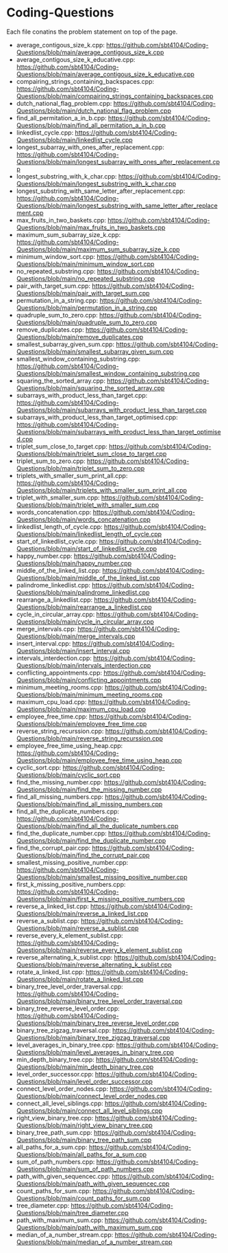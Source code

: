 Coding-Questions
==================

Each file conatins the problem statement on top of the page.

- average_contigous_size_k.cpp: https://github.com/sbt4104/Coding-Questions/blob/main/average_contigous_size_k.cpp
- average_contigous_size_k_educative.cpp: https://github.com/sbt4104/Coding-Questions/blob/main/average_contigous_size_k_educative.cpp
- compairing_strings_containing_backspaces.cpp: https://github.com/sbt4104/Coding-Questions/blob/main/compairing_strings_containing_backspaces.cpp
- dutch_national_flag_problem.cpp: https://github.com/sbt4104/Coding-Questions/blob/main/dutch_national_flag_problem.cpp
- find_all_permitation_a_in_b.cpp: https://github.com/sbt4104/Coding-Questions/blob/main/find_all_permitation_a_in_b.cpp
- linkedlist_cycle.cpp: https://github.com/sbt4104/Coding-Questions/blob/main/linkedlist_cycle.cpp
- longest_subarray_with_ones_after_replacement.cpp: https://github.com/sbt4104/Coding-Questions/blob/main/longest_subarray_with_ones_after_replacement.cpp
- longest_substring_with_k_char.cpp: https://github.com/sbt4104/Coding-Questions/blob/main/longest_substring_with_k_char.cpp
- longest_substring_with_same_letter_after_replacement.cpp: https://github.com/sbt4104/Coding-Questions/blob/main/longest_substring_with_same_letter_after_replacement.cpp
- max_fruits_in_two_baskets.cpp: https://github.com/sbt4104/Coding-Questions/blob/main/max_fruits_in_two_baskets.cpp
- maximum_sum_subarray_size_k.cpp: https://github.com/sbt4104/Coding-Questions/blob/main/maximum_sum_subarray_size_k.cpp
- minimum_window_sort.cpp: https://github.com/sbt4104/Coding-Questions/blob/main/minimum_window_sort.cpp
- no_repeated_substring.cpp: https://github.com/sbt4104/Coding-Questions/blob/main/no_repeated_substring.cpp
- pair_with_target_sum.cpp: https://github.com/sbt4104/Coding-Questions/blob/main/pair_with_target_sum.cpp
- permutation_in_a_string.cpp: https://github.com/sbt4104/Coding-Questions/blob/main/permutation_in_a_string.cpp
- quadruple_sum_to_zero.cpp: https://github.com/sbt4104/Coding-Questions/blob/main/quadruple_sum_to_zero.cpp
- remove_duplicates.cpp: https://github.com/sbt4104/Coding-Questions/blob/main/remove_duplicates.cpp
- smallest_subarray_given_sum.cpp: https://github.com/sbt4104/Coding-Questions/blob/main/smallest_subarray_given_sum.cpp
- smallest_window_containing_substring.cpp: https://github.com/sbt4104/Coding-Questions/blob/main/smallest_window_containing_substring.cpp
- squaring_the_sorted_array.cpp: https://github.com/sbt4104/Coding-Questions/blob/main/squaring_the_sorted_array.cpp
- subarrays_with_product_less_than_target.cpp: https://github.com/sbt4104/Coding-Questions/blob/main/subarrays_with_product_less_than_target.cpp
- subarrays_with_product_less_than_target_optimised.cpp: https://github.com/sbt4104/Coding-Questions/blob/main/subarrays_with_product_less_than_target_optimised.cpp
- triplet_sum_close_to_target.cpp: https://github.com/sbt4104/Coding-Questions/blob/main/triplet_sum_close_to_target.cpp
- triplet_sum_to_zero.cpp: https://github.com/sbt4104/Coding-Questions/blob/main/triplet_sum_to_zero.cpp
- triplets_with_smaller_sum_print_all.cpp: https://github.com/sbt4104/Coding-Questions/blob/main/triplets_with_smaller_sum_print_all.cpp
- triplet_with_smaller_sum.cpp: https://github.com/sbt4104/Coding-Questions/blob/main/triplet_with_smaller_sum.cpp
- words_concatenation.cpp: https://github.com/sbt4104/Coding-Questions/blob/main/words_concatenation.cpp
- linkedlist_length_of_cycle.cpp: https://github.com/sbt4104/Coding-Questions/blob/main/linkedlist_length_of_cycle.cpp
- start_of_linkedlist_cycle.cpp: https://github.com/sbt4104/Coding-Questions/blob/main/start_of_linkedlist_cycle.cpp
- happy_number.cpp: https://github.com/sbt4104/Coding-Questions/blob/main/happy_number.cpp
- middle_of_the_linked_list.cpp: https://github.com/sbt4104/Coding-Questions/blob/main/middle_of_the_linked_list.cpp
- palindrome_linkedlist.cpp: https://github.com/sbt4104/Coding-Questions/blob/main/palindrome_linkedlist.cpp
- rearrange_a_linkedlist.cpp: https://github.com/sbt4104/Coding-Questions/blob/main/rearrange_a_linkedlist.cpp
- cycle_in_circular_array.cpp: https://github.com/sbt4104/Coding-Questions/blob/main/cycle_in_circular_array.cpp 
- merge_intervals.cpp: https://github.com/sbt4104/Coding-Questions/blob/main/merge_intervals.cpp 
- insert_interval.cpp: https://github.com/sbt4104/Coding-Questions/blob/main/insert_interval.cpp 
- intervals_interdection.cpp: https://github.com/sbt4104/Coding-Questions/blob/main/intervals_interdection.cpp 
- conflicting_appointments.cpp: https://github.com/sbt4104/Coding-Questions/blob/main/conflicting_appointments.cpp
- minimum_meeting_rooms.cpp: https://github.com/sbt4104/Coding-Questions/blob/main/minimum_meeting_rooms.cpp
- maximum_cpu_load.cpp: https://github.com/sbt4104/Coding-Questions/blob/main/maximum_cpu_load.cpp
- employee_free_time.cpp: https://github.com/sbt4104/Coding-Questions/blob/main/employee_free_time.cpp
- reverse_string_recurssion.cpp: https://github.com/sbt4104/Coding-Questions/blob/main/reverse_string_recurssion.cpp
- employee_free_time_using_heap.cpp: https://github.com/sbt4104/Coding-Questions/blob/main/employee_free_time_using_heap.cpp
- cyclic_sort.cpp: https://github.com/sbt4104/Coding-Questions/blob/main/cyclic_sort.cpp
- find_the_missing_number.cpp: https://github.com/sbt4104/Coding-Questions/blob/main/find_the_missing_number.cpp
- find_all_missing_numbers.cpp: https://github.com/sbt4104/Coding-Questions/blob/main/find_all_missing_numbers.cpp
- find_all_the_duplicate_numbers.cpp: https://github.com/sbt4104/Coding-Questions/blob/main/find_all_the_duplicate_numbers.cpp
- find_the_duplicate_number.cpp: https://github.com/sbt4104/Coding-Questions/blob/main/find_the_duplicate_number.cpp
- find_the_corrupt_pair.cpp: https://github.com/sbt4104/Coding-Questions/blob/main/find_the_corrupt_pair.cpp
- smallest_missing_positive_number.cpp: https://github.com/sbt4104/Coding-Questions/blob/main/smallest_missing_positive_number.cpp
- first_k_missing_positive_numbers.cpp: https://github.com/sbt4104/Coding-Questions/blob/main/first_k_missing_positive_numbers.cpp
- reverse_a_linked_list.cpp: https://github.com/sbt4104/Coding-Questions/blob/main/reverse_a_linked_list.cpp
- reverse_a_sublist.cpp: https://github.com/sbt4104/Coding-Questions/blob/main/reverse_a_sublist.cpp
- reverse_every_k_element_sublist.cpp: https://github.com/sbt4104/Coding-Questions/blob/main/reverse_every_k_element_sublist.cpp
- reverse_alternating_k_sublist.cpp: https://github.com/sbt4104/Coding-Questions/blob/main/reverse_alternating_k_sublist.cpp
- rotate_a_linked_list.cpp: https://github.com/sbt4104/Coding-Questions/blob/main/rotate_a_linked_list.cpp
- binary_tree_level_order_traversal.cpp: https://github.com/sbt4104/Coding-Questions/blob/main/binary_tree_level_order_traversal.cpp
- binary_tree_reverse_level_order.cpp: https://github.com/sbt4104/Coding-Questions/blob/main/binary_tree_reverse_level_order.cpp
- binary_tree_zigzag_traversal.cpp: https://github.com/sbt4104/Coding-Questions/blob/main/binary_tree_zigzag_traversal.cpp
- level_averages_in_binary_tree.cpp: https://github.com/sbt4104/Coding-Questions/blob/main/level_averages_in_binary_tree.cpp
- min_depth_binary_tree.cpp: https://github.com/sbt4104/Coding-Questions/blob/main/min_depth_binary_tree.cpp
- level_order_successor.cpp: https://github.com/sbt4104/Coding-Questions/blob/main/level_order_successor.cpp
- connect_level_order_nodes.cpp: https://github.com/sbt4104/Coding-Questions/blob/main/connect_level_order_nodes.cpp
- connect_all_level_siblings.cpp: https://github.com/sbt4104/Coding-Questions/blob/main/connect_all_level_siblings.cpp
- right_view_binary_tree.cpp: https://github.com/sbt4104/Coding-Questions/blob/main/right_view_binary_tree.cpp
- binary_tree_path_sum.cpp: https://github.com/sbt4104/Coding-Questions/blob/main/binary_tree_path_sum.cpp
- all_paths_for_a_sum.cpp: https://github.com/sbt4104/Coding-Questions/blob/main/all_paths_for_a_sum.cpp
- sum_of_path_numbers.cpp: https://github.com/sbt4104/Coding-Questions/blob/main/sum_of_path_numbers.cpp
- path_with_given_sequencec.cpp: https://github.com/sbt4104/Coding-Questions/blob/main/path_with_given_sequencec.cpp
- count_paths_for_sum.cpp: https://github.com/sbt4104/Coding-Questions/blob/main/count_paths_for_sum.cpp
- tree_diameter.cpp: https://github.com/sbt4104/Coding-Questions/blob/main/tree_diameter.cpp
- path_with_maximum_sum.cpp: https://github.com/sbt4104/Coding-Questions/blob/main/path_with_maximum_sum.cpp
- median_of_a_number_stream.cpp: https://github.com/sbt4104/Coding-Questions/blob/main/median_of_a_number_stream.cpp